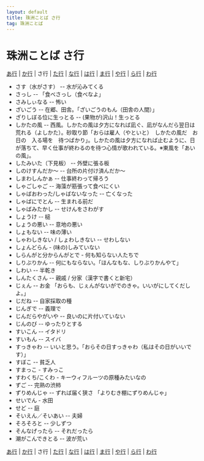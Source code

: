 ```yaml
---
layout: default
title: 珠洲ことば さ行
tag: 珠洲ことば
---
```

# 珠洲ことば さ行

<a href="a.html">あ行</a> | <a href="ka.html">か行</a> | さ行 | <a href="ta.html">た行</a> | <a href="na.html">な行</a> | <a href="ha.html">は行</a> | <a href="ma.html">ま行</a> | <a href="ya.html">や行</a> | <a href="ra.html">ら行</a> | <a href="wa.html">わ行</a>

- さす（水がさす） -- 水が沁みてくる
- さっし -- 「食べさっし（食べなよ」
- さみしぃなる -- 怖い
- ざいごう -- 在郷、田舎。「ざいごうのもん（田舎の人間）」
- ざりしぼる位に生っとる -- (果物が)沢山！生っとる
- しかたの風 -- 西風。しかたの風は夕方になれば凪ぐ、凪がなんだら翌日は荒れる（よしかた）。砂取り節「おらは雇人（やといと）　しかたの風だ　お日の　入る場を　待つばかり」。しかたの風は夕方になれば止むように、日が落ちて、早く仕事が終わるのを待つ心情が歌われている。※東風を「あいの風」。
- したみいた（下見板） -- 外壁に張る板
- しのけすんだか～ -- 台所の片付け済んだか～
- しまわしんかぁ -- 仕事終わって帰ろう
- しゃごしゃご -- 海藻が筋張って食べにくい
- しゃばおわった/しゃばないなった -- 亡くなった
- しゃばにでとん -- 生まれる前だ
- しゃばみたかし -- せけんをさわがす
- しょうけ -- 槌
- しょうの悪い -- 意地の悪い
- しょもない -- 味の薄い
- しゃわしきない / しょわしきない -- せわしない
- しょんどらん - (味の)しみていない
- しらんがと分からんがとで - 何も知らない人たちで
- しりぶりかん -- 何にもならない。「ほんなもな、しりぶりかんやて」
- しわい -- 半乾き
- しんたくさん -- 親戚 / 分家（漢字で書くと新宅）
- じぇん -- お金 「おらも、じぇんがないがでのきゃ。いいがにしてくだしよ。」
- じだね -- 自家採取の種
- じんぎで -- 義理で
- じんだらやがいや -- 良いのに片付いていない
- じんのび -- ゆったりとする
- すいこん -- イタドリ
- すいもん -- スイバ
- すっきゃわ -- いいと思う。「おらその日すっきゃわ（私はその日がいいです）」
- すぼこ -- 貧乏人
- すまっこ - すみっこ
- すわくち/こくわ - キーウィフルーツの原種みたいなの
- ずご -- 完熟の渋柿
- ずりめんじゃ -- ずれば届く狭さ 「よりむき棚にずりめんじゃ」
- せいでん - 水田
- せど -- 庭
- そいえん／そいあい -- 夫婦
- そろそろと -- 少しずつ
- そんなげったら -- それだったら
- 潮がこんできとる -- 波が荒い


<a href="a.html">あ行</a> | <a href="ka.html">か行</a> | さ行 | <a href="ta.html">た行</a> | <a href="na.html">な行</a> | <a href="ha.html">は行</a> | <a href="ma.html">ま行</a> | <a href="ya.html">や行</a> | <a href="ra.html">ら行</a> | <a href="wa.html">わ行</a>
